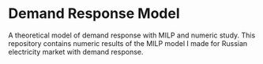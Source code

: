 # Demand Response Model
A theoretical model of demand response with MILP and numeric study. This repository contains numeric results of the MILP model I made for Russian electricity market with demand response.
